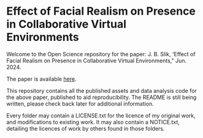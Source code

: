 Effect of Facial Realism on Presence in Collaborative Virtual Environments
==========================================================================

Welcome to the Open Science repository for the paper: J. B. Slik, 'Effect of Facial Realism on Presence in Collaborative Virtual Environments," Jun. 2024.

The paper is available [here](http://resolver.tudelft.nl/uuid:75923d4c-fdd2-493e-ab3c-d14bf7cf66a8).

This repository contains all the published assets and data analysis code for the above paper, published to aid reproducibility. The README is still being written, please check back later for additional information.

Every folder may contain a LICENSE.txt for the licence of my original work, and modifications to existing work. It may also contain a NOTICE.txt, detailing the licences of work by others found in those folders.